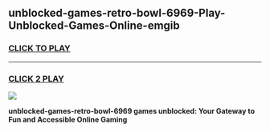 
## unblocked-games-retro-bowl-6969-Play-Unblocked-Games-Online-emgib
<h3>
<a href="https://premium76.site?title=unblocked-games-retro-bowl-6969&ref=24A">CLICK TO PLAY</a></h3>
<hr>

<h3>
<a href="https://premium76.site?title=unblocked-games-retro-bowl-6969&ref=24A">CLICK 2 PLAY</a>
  
</h3>

<a href="https://premium76.site?title=unblocked-games-retro-bowl-6969&ref=24A"><img src="https://clearcache.store/games.png"></a>


**unblocked-games-retro-bowl-6969 games unblocked: Your Gateway to Fun and Accessible Online Gaming**
